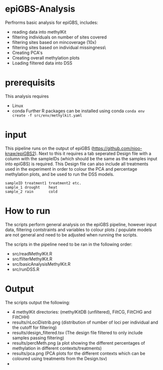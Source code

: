 # epiGBS-Analysis
Perfrorms basic analysis for epiGBS, includes:
* reading data into methylKit
* filtering individuals on number of sites covered
* filtering sites based on mincoverage (10x)
* filtering sites based on individual missingness\
* Creating PCA's
* Creating overall methylation plots
* Loading filtered data into DSS

# prerequisits
This analysis requires
* Linux
* conda
Further R packages can be installed using conda
`conda env create -f src/env/methylkit.yaml`

# input

This pipeline runs on the output of epiGBS (https://github.com/nioo-knaw/epiGBS2). Next to this it requires a tab seperated Design file with a column with the sampleIDs (which should be the same as the samples input into epiGBS) is required.
This Design file can also include all treatments used in the experiment in order to colour the PCA and percentage methylation plots, and be used to run the DSS models.

```
sampleID treatment1 treatment2 etc.
sample_1 drought    heat
sample_2 rain       cold
```

# How to run
The scripts perform general analysis on the epiGBS pipeline, however input data, filtering contstraints and variables to colour plots / populate models are not general and need to be adjusted when running the scripts. 

The scripts in the pipeline need to be ran in the following order:
* src/readMethylKit.R
* src/filterMethylKit.R
* src/basicAnalysisMethylKit.R
* src/runDSS.R

# Output
The scripts output the following:
 * 4 methylKit directories: (methylKitDB (unfiltered), FiltCG, FiltCHG and FiltCHH)
 * results/nLociDistrib.png (distribution of number of loci per individual and the cutoff for filtering)
 * results/design_filtered.tsv (The design file filtered to only include samples passing filtering)
 * results/percMeth.png (a plot showing the different percentages of methylation in different contexts/treatments)
 * results/pca.png      (PCA plots for the different contexts which can be coloured using treatments from the Design.tsv)
  * 
